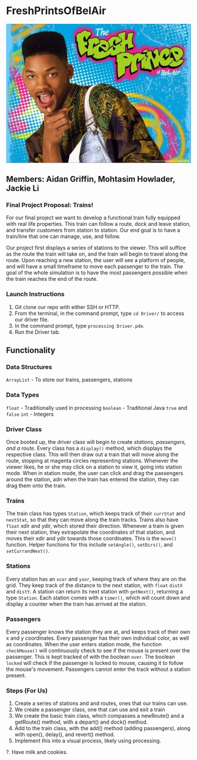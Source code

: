 # FreshPrintsOfBelAir

![alt text][logo]

[logo]: https://github.com/agriffin24/FreshPrintsOfBelAir/blob/master/img/FreshPrince.jpg

## Members: Aidan Griffin, Mohtasim Howlader, Jackie Li
### Final Project Proposal: Trains!

For our final project we want to develop a functional train fully equipped with real life properties. This train can follow a 
route, dock and leave station, and transfer customers from station to station. Our end goal is to have a train/line that 
one can manage, use, and follow. 

Our project first displays a series of stations to the viewer. This will 
suffice as the route the train will take on, and the train will begin to travel
along the route. Upon reaching a new station, the user will see a platform of
people, and will have a small timeframe to move each passenger to the train.
The goal of the whole simulation is to have the most passengers possible when
the train reaches the end of the route.

### Launch Instructions
1. Git clone our repo with either SSH or HTTP.
2. From the terminal, in the command prompt, type `cd Driver/` to access our driver file.
3. In the command prompt, type `processing Driver.pde`.
4. Run the Driver tab.

## Functionality
### Data Structures
`ArrayList` - To store our trains, passengers, stations 

### Data Types
`float` - Traditionally used in processing
`boolean` - Traditional Java `true` and `false`
`int` - Integers

### Driver Class
Once booted up, the driver class will begin to create *stations, passengers, and a route.* Every class has a `display()` method, which displays the respective class. This will then draw out a train that will move along the route, stopping at magenta circles representing stations. Whenever the viewer likes, he or she may click on a station to view it, going into station mode. When in station mode, the user can click and drag the passengers around the station, adn when the train has entered the station, they can drag them onto the train.

### Trains
The train class has types `Station`, which keeps track of their `currStat` and `nextStat`, so that they can move along the train tracks. Trains also have `float` xdir and ydir, which stored their direction. Whenever a train is given their next station, they extrapolate the coordinates of that station, and moves their xdir and ydir towards those coordinates. This is the `move()` function. Helper functions for this include `setAngle()`, `setDirs()`, and `setCurrandNext()`.

### Stations
Every station has an `xcor` and `yxor`, keeping track of where they are on the grid. They keep track of the distance to the next station, with `float` `distX` and `distY`. A station can return its next station with `getNext()`, returning a type `Station`. Each station comes with a `timer()`, which will count down and display a counter when the train has arrived at the station.

### Passengers
Every passenger knows the station they are at, and keeps track of their own x and y coordinates. Every passenger has their own individual color, as well as coordinates. When the user enters station mode, the function `checkMouse()` will continuously check to see if the mouse is present over the passenger. This is kept tracked of with the boolean `over`. The boolean `locked` will check if the passenger is locked to mouse, causing it to follow the mouse's movement. Passengers cannot enter the track without a station present.


### Steps (For Us)
1. Create a series of stations and and routes, ones that our trains can use.
2. We create a passenger class, one that can use and exit a train
3. We create the basic train class, which compasses a newRoute() and a getRoute() method, with a depart() and dock() method.
4. Add to the train class, with the add() method (adding passengers), along with open(), delay(), and revert() method.
5. Implement this into a visual process, likely using processing.

?. Have milk and cookies.
